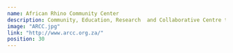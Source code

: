 ```yaml
---
name: African Rhino Community Center
description: Community, Education, Research  and Collaborative Centre to help fight against Rhino Poaching situated in the Eastern Cape at Leeuwenbosch Country House.
image: "ARCC.jpg"
link: "http://www.arcc.org.za/"
position: 30
---
```

